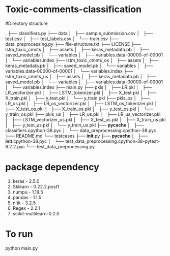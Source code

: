 # Toxic-comments-classification

#Directory structure 

.
├── classifiers.py
├── data
│   ├── sample_submission.csv
│   ├── test.csv
│   ├── test_labels.csv
│   └── train.csv
├── data_preprocessing.py
├── file-structure.txt
├── LICENSE
├── lstm_toxic_cmnts
│   ├── assets
│   ├── keras_metadata.pb
│   ├── saved_model.pb
│   └── variables
│       ├── variables.data-00000-of-00001
│       └── variables.index
├── lstm_toxic_cmnts_os
│   ├── assets
│   ├── keras_metadata.pb
│   ├── saved_model.pb
│   └── variables
│       ├── variables.data-00000-of-00001
│       └── variables.index
├── lstm_toxic_cmnts_us
│   ├── assets
│   ├── keras_metadata.pb
│   ├── saved_model.pb
│   └── variables
│       ├── variables.data-00000-of-00001
│       └── variables.index
├── main.py
├── pkls
│   ├── LR.pkl
│   ├── LR_vectorizer.pkl
│   ├── LSTM_tokenizer.pkl
│   ├── X_test.pkl
│   ├── X_train.pkl
│   ├── y_test.pkl
│   └── y_train.pkl
├── pkls_os
│   ├── LR_os.pkl
│   ├── LR_os_vectorizer.pkl
│   ├── LSTM_os_tokenizer.pkl
│   ├── X_test_os.pkl
│   ├── X_train_os.pkl
│   ├── y_test_os.pkl
│   └── y_train_os.pkl
├── pkls_us
│   ├── LR_us.pkl
│   ├── LR_us_vectorizer.pkl
│   ├── LSTM_vectorizer_us.pkl
│   ├── X_test_us.pkl
│   ├── X_train_us.pkl
│   ├── y_test_us.pkl
│   └── y_train_us.pkl
├── __pycache__
│   ├── classifiers.cpython-38.pyc
│   └── data_preprocessing.cpython-38.pyc
├── README.md
└── testcases
    ├── __init__.py
    ├── __pycache__
    │   ├── __init__.cpython-38.pyc
    │   └── test_data_preprocessing.cpython-38-pytest-6.2.2.pyc
    └── test_data_preprocessing.py
    
# package dependency

1. keras - 2.5.0
2. Sklearn - 0.22.2.post1
3. numpu - 1.19.5
4. pandas - 1.1.5
5. nltk - 3.2.5
6. Regex - 2.2.1
7. scikit-multilearn-0.2.0



# To run
python main.py
